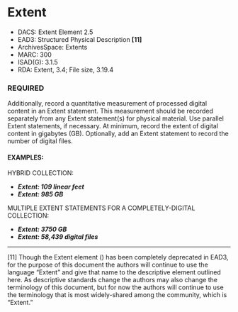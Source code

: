 # Extent

* DACS: Extent Element 2.5
* EAD3: Structured Physical Description <physdescstructured>**[11]**
* ArchivesSpace: Extents
* MARC: 300
* ISAD(G): 3.1.5
* RDA: Extent, 3.4; File size, 3.19.4

### REQUIRED
Additionally, record a quantitative measurement of processed digital content in an Extent statement. This measurement should be recorded separately from any Extent statement(s) for physical material. Use parallel Extent statements, if necessary. At minimum, record the extent of digital content in gigabytes (GB). Optionally, add an Extent statement to record the number of digital files.

#### EXAMPLES:
HYBRID COLLECTION:
* _**Extent: 109 linear feet**_
* _**Extent: 985 GB**_

MULTIPLE EXTENT STATEMENTS FOR A COMPLETELY-DIGITAL COLLECTION:
* _**Extent: 3750 GB**_
* _**Extent: 58,439 digital files**_

___
[11] Though the Extent element (<extent>) has been completely deprecated in EAD3, for the purpose of this document the authors will continue to use the language “Extent” and give that name to the descriptive element outlined here. As descriptive standards change the authors may also change the terminology of this document, but for now the authors will continue to use the terminology that is most widely-shared among the community, which is “Extent.” 
